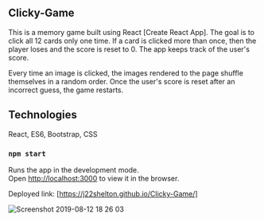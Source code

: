 ## Clicky-Game

This is a memory game built using React [Create React App]. The goal is to click all 12 cards only one time. If a card is clicked more than once, then the player loses and the score is reset to 0. The app keeps track of the user's score. 

Every time an image is clicked, the images rendered to the page shuffle themselves in a random order.
Once the user's score is reset after an incorrect guess, the game restarts.

## Technologies

React, ES6, Bootstrap, CSS

### `npm start`

Runs the app in the development mode.<br>
Open [http://localhost:3000](http://localhost:3000) to view it in the browser.

Deployed link: [https://j22shelton.github.io/Clicky-Game/]


![Screenshot 2019-08-12 18 26 03](https://user-images.githubusercontent.com/47063288/62902863-eafb6500-bd2e-11e9-8bf7-ede6bbb60237.png)

